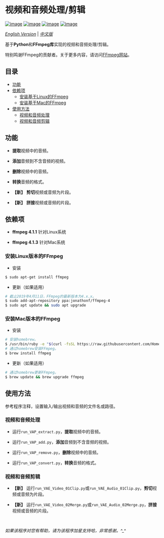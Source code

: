 # 视频和音频处理/剪辑

[![image](https://img.shields.io/badge/license-MIT-green.svg)](https://github.com/HeZhang1994/video-audio-editing/blob/master/LICENSE)
[![image](https://img.shields.io/badge/python-3.7-blue.svg)]()
[![image](https://img.shields.io/badge/status-stable-brightgreen.svg)]()
[![image](https://img.shields.io/badge/build-passing-brightgreen.svg)]()

[*English Version*](https://github.com/HeZhang1994/video-audio-editing/blob/master/README.md) | [*中文版*](https://github.com/HeZhang1994/video-audio-editing/blob/master/README-cn.md)

基于**Python**和**FFmpeg库**实现的视频和音频处理/剪辑。

特别鸣谢FFmpeg的贡献者。关于更多内容，请访问[FFmpeg网站](https://www.ffmpeg.org/)。

## 目录

- [功能](#功能)
- [依赖项](#依赖项)
  - [安装基于Linux的FFmpeg](#安装基于linux的ffmpeg)
  - [安装基于Mac的FFmpeg](#安装基于mac的ffmpeg)
- [使用方法](#使用方法)
  - [视频和音频处理](#video-and-audio-processing)
  - [视频和音频剪辑](#video-and-audio-editing)

## 功能

- **提取**视频中的音频。

- **添加**音频到不含音频的视频。

- **删除**视频中的音频。

- **转换**音频的格式。

- **【新】** **剪切**视频或音频为片段。

- **【新】** **拼接**视频或音频的片段。

## 依赖项

* __ffmpeg 4.1.1__ 针对Linux系统

* __ffmpeg 4.1.3__ 针对Mac系统

### 安装Linux版本的FFmpeg

* 安装
```bash
$ sudo apt-get install ffmpeg
```

* 更新（如果适用）
```bash
# 截止2019年4月11日，FFmpeg的最新版本为4.x.x。
$ sudo add-apt-repository ppa:jonathonf/ffmpeg-4
$ sudo apt update && sudo apt upgrade
```

### 安装Mac版本的FFmpeg

* 安装
```bash
# 安装homebrew。
$ /usr/bin/ruby -e "$(curl -fsSL https://raw.githubusercontent.com/Homebrew/install/master/install)"
# 通过homebrew安装FFmpeg。
$ brew install ffmpeg
```

* 更新（如果适用）
```bash
# 通过homebrew更新FFmpeg。
$ brew update && brew upgrade ffmpeg
```

## 使用方法

参考程序注释，设置输入/输出视频和音频的文件名或路径。

### 视频和音频处理

- 运行`run_VAP_extract.py`，**提取**视频中的音频。

- 运行`run_VAP_add.py`，**添加**音频到不含音频的视频。

- 运行`run_VAP_remove.py`，**删除**视频中的音频。

- 运行`run_VAP_convert.py`，**转换**音频的格式。

### 视频和音频剪辑

- **【新】** 运行`run_VAE_Video_01Clip.py`或`run_VAE_Audio_01Clip.py`，**剪切**视频或音频为片段。

- **【新】** 运行`run_VAE_Video_02Merge.py`或`run_VAE_Audio_02Merge.py`，**拼接**视频或音频的片段。

<br>

<i>如果该程序对您有帮助，请为该程序加星支持哈，非常感谢。^_^</i>
